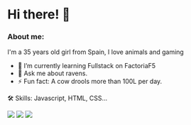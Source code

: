 # Hi there! 👋

### About me:

I'm a 35 years old girl from Spain, I love animals and gaming

- 🌱 I’m currently learning Fullstack on FactoriaF5
- 💬 Ask me about ravens.
- ⚡ Fun fact: A cow drools more than 100L per day.


🛠 Skills:
Javascript, HTML, CSS...

![](http://github-profile-summary-cards.vercel.app/api/cards/stats?username=Miharu669&theme=aura) ![](http://github-profile-summary-cards.vercel.app/api/cards/most-commit-language?username=Miharu669&theme=aura)
![](http://github-profile-summary-cards.vercel.app/api/cards/profile-details?username=Miharu669&theme=aura)


